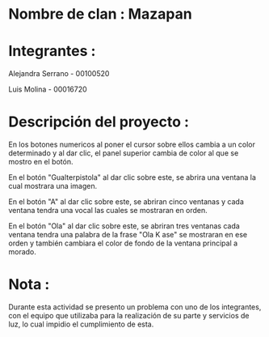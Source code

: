 
# Nombre de clan : Mazapan

# Integrantes :
Alejandra Serrano - 00100520

Luis Molina - 00016720

# Descripción del proyecto :
En los botones numericos al poner el cursor sobre ellos cambia a un color determinado y al dar clic, el panel superior cambia de color al que se mostro en el botón.

En el botón "Gualterpistola" al dar clic sobre este, se abrira una ventana la cual mostrara una imagen.

En el botón "A" al dar clic sobre este, se abriran cinco ventanas y cada ventana tendra una vocal las cuales se mostraran en orden.

En el botón "Ola" al dar clic sobre este, se abriran tres ventanas cada ventana tendra una palabra de la frase "Ola K ase" se mostraran en ese orden y también cambiara el color de fondo de la ventana principal a morado.

# Nota :
Durante esta actividad se presento un problema con uno de los integrantes, con el equipo que utilizaba para la realización de su parte y servicios de luz, lo cual impidio el cumplimiento de esta. 

   
